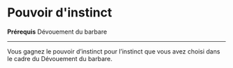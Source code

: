 # Pouvoir d'instinct

<p><strong>Prérequis</strong> Dévouement du barbare</p>
<hr>
<p>Vous gagnez le pouvoir d’instinct pour l’instinct que vous avez choisi dans le cadre du Dévouement du barbare.</p>